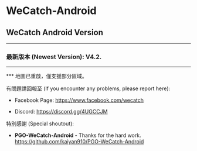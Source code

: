 # WeCatch-Android

## WeCatch Android Version
---
### 最新版本 (Newest Version): V4.2.
---
*** 地圖已重啟，僅支援部分區域。

有問題請回報至 (If you encounter any problems, please report here):

- Facebook Page: https://www.facebook.com/wecatch

- Discord: https://discord.gg/4UGCCJM


特別感謝 (Special shoutout):

* **PGO-WeCatch-Android** - Thanks for the hard work.
https://github.com/kaiyan910/PGO-WeCatch-Android
